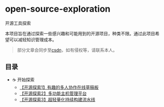 # open-source-exploration
开源工具探索

本项目旨在通过探索一些感兴趣和可能用到的开源项目，种类不限。通过此项目希望可以减轻知识管理成本。

> 部分文章会同步至[csdn](https://blog.csdn.net/kongmingxiaoxiao/article/details/123605322)，如有侵权等，请联系本人。

## 目录

- :coffee: 开始探索
  - [【开源探索1】有趣的多人协作在线草稿板](doc/[开源探索1]有趣的多人协作在线草稿板.md)
  - [【开源探索2】多功能主机管理平台](doc/[开源探索2]多功能主机管理平台.md)
  - [【开源探索3】超轻量化持续构建流水线](doc/[开源探索3]超轻量化持续构建流水线.md)

